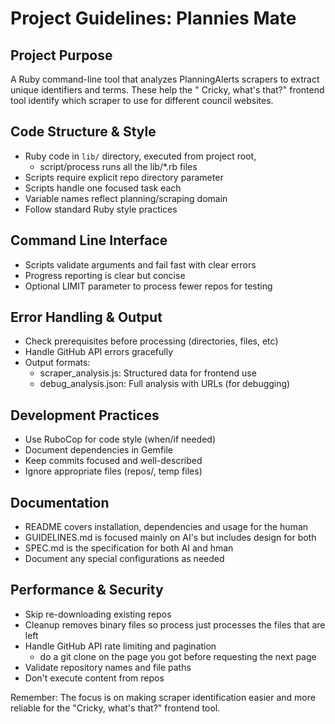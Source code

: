# Project Guidelines: Plannies Mate

## Project Purpose

A Ruby command-line tool that analyzes PlanningAlerts scrapers to extract unique identifiers and terms. These help the "
Cricky, what's that?" frontend tool identify which scraper to use for different council websites.

## Code Structure & Style

- Ruby code in `lib/` directory, executed from project root,
  - script/process runs all the lib/*.rb files 
- Scripts require explicit repo directory parameter
- Scripts handle one focused task each
- Variable names reflect planning/scraping domain
- Follow standard Ruby style practices

## Command Line Interface

- Scripts validate arguments and fail fast with clear errors
- Progress reporting is clear but concise
- Optional LIMIT parameter to process fewer repos for testing

## Error Handling & Output

- Check prerequisites before processing (directories, files, etc)
- Handle GitHub API errors gracefully
- Output formats:
    - scraper_analysis.js: Structured data for frontend use
    - debug_analysis.json: Full analysis with URLs (for debugging)

## Development Practices

- Use RuboCop for code style (when/if needed)
- Document dependencies in Gemfile
- Keep commits focused and well-described
- Ignore appropriate files (repos/, temp files)

## Documentation

- README covers installation, dependencies and usage for the human
- GUIDELINES.md is focused mainly on AI's but includes design for both
- SPEC.md is the specification for both AI and hman
- Document any special configurations as needed

## Performance & Security

- Skip re-downloading existing repos
- Cleanup removes binary files so process just processes the files that are left
- Handle GitHub API rate limiting and pagination
  - do a git clone on the page you got before requesting the next page
- Validate repository names and file paths
- Don't execute content from repos

Remember: The focus is on making scraper identification easier and more reliable for the "Cricky, what's that?" frontend
tool.
